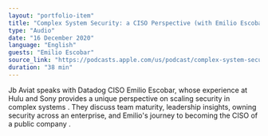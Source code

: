 ```yaml
---
layout: "portfolio-item"
title: "Complex System Security: a CISO Perspective (with Emilio Escobar)"
type: "Audio"
date: "16 December 2020"
language: "English"
guests: "Emilio Escobar"
source_link: "https://podcasts.apple.com/us/podcast/complex-system-security-a-ciso-perspective-with-emilio/id1535238655?i=1000502306136"
duration: "38 min"
---
```


Jb Aviat speaks with Datadog CISO Emilio Escobar, whose experience at Hulu and Sony provides a unique perspective on scaling security in complex systems . They discuss team maturity, leadership insights, owning security across an enterprise, and Emilio's journey to becoming the CISO of a public company .
